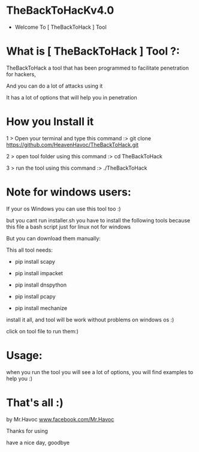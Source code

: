# TheBackToHacKv4.0


- Welcome To [ TheBackToHack ] Tool


# What is [ TheBackToHack ] Tool ?:

TheBackToHack a tool that has been programmed to facilitate penetration for hackers, 

And you can do a lot of attacks using it

It has a lot of options that will help you in penetration

# How you Install it

1 > Open your terminal and type this command :> git clone https://github.com/HeavenHavoc/TheBackToHack.git

2 > open tool folder using this command :> cd TheBackToHack

3 > run the tool using this command :> ./TheBackToHack

                                                                         
                                                                           
# Note for windows users:

If your os Windows you can use this tool too :)

but you cant run installer.sh you have to install the following tools because this file a bash script just for linux not for windows

But you can download them manually:

This all tool needs:

- pip install scapy

- pip install impacket

- pip install dnspython

- pip install pcapy

- pip install mechanize

install it all, and tool will be work without problems on windows os :)

click on tool file to run them:)


# Usage:

when you run the tool you will see a lot of options, you will find examples to help you :)

# That's all :)

by Mr.Havoc
www.facebook.com/Mr.Havoc

Thanks for using 

have a nice day, goodbye
